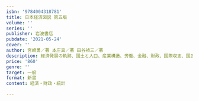 ```yaml
---
isbn: '9784004318781'
title: 日本経済図説 第五版
volume: ''
series: ''
publisher: 岩波書店
pubdate: '2021-05-24'
cover: ''
author: 宮崎勇／著 本庄真／著 田谷禎三／著
description: 経済発展の軌跡、国土と人口、産業構造、労働、金融、財政、国際収支、国民生活まで日本経済の実態がわかる。
price: '860'
genre: ''
target: 一般
format: 新書
content: 経済・財政・統計

---
```


